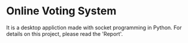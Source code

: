 # Online Voting System
 It is a desktop appliction made with socket programming in Python. For details on this project, please read the 'Report'.
